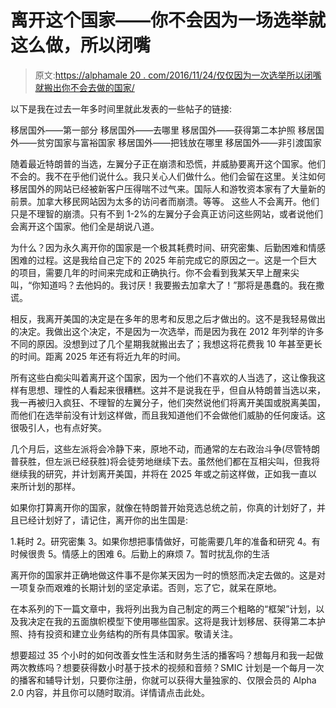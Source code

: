 # 离开这个国家——你不会因为一场选举就这么做，所以闭嘴

> 原文:[https://alphamale 20 . com/2016/11/24/仅仅因为一次选举所以闭嘴就搬出你不会去做的国家/](https://alphamale20.com/2016/11/24/moving-out-of-the-country-youre-not-going-to-do-it-just-because-of-an-election-so-shut-up/)

以下是我在过去一年多时间里就此发表的一些帖子的链接:

移居国外——第一部分
移居国外——去哪里
移居国外——获得第二本护照
移居国外——贫穷国家与富裕国家
移居国外——把钱放在哪里
移居国外——非引渡国家

随着最近特朗普的当选，左翼分子正在崩溃和恐慌，并威胁要离开这个国家。他们不会的。我不在乎他们说什么。我只关心人们做什么。他们会留在这里。关注如何移居国外的网站已经被新客户压得喘不过气来。国际人和游牧资本家有了大量新的前景。加拿大移民网站因为太多的访问者而崩溃。等等。
这些人不会离开。他们只是不理智的崩溃。只有不到 1-2%的左翼分子会真正访问这些网站，或者说他们会离开这个国家。他们全是胡说八道。

为什么？因为永久离开你的国家是一个极其耗费时间、研究密集、后勤困难和情感困难的过程。这是我给自己定下的 2025 年前完成它的原因之一。这是一个巨大的项目，需要几年的时间来完成和正确执行。你不会看到我某天早上醒来尖叫，“你知道吗？去他妈的。我讨厌！我要搬去加拿大了！”那将是愚蠢的。我在撒谎。

相反，我离开美国的决定是在多年的思考和反思之后才做出的。这不是我轻易做出的决定。我做出这个决定，不是因为一次选举，而是因为我在 2012 年列举的许多不同的原因。没想到过了几个星期我就搬出去了；我想这将花费我 10 年甚至更长的时间。距离 2025 年还有将近九年的时间。

所有这些白痴尖叫着离开这个国家，因为一个他们不喜欢的人当选了，这让像我这样有思想、理性的人看起来很糟糕。这并不是说我在乎，但自从特朗普当选以来，我一再被归入疯狂、不理智的左翼分子，他们突然说他们将离开美国或脱离美国，而他们在选举前没有计划这样做，而且我知道他们不会做他们威胁的任何废话。这很吸引人，也有点好笑。

几个月后，这些左派将会冷静下来，原地不动，而通常的左右政治斗争(尽管特朗普获胜，但左派已经获胜)将会徒劳地继续下去。虽然他们都在互相尖叫，但我将继续我的研究，并计划离开美国，并将在 2025 年或之前这样做，正如我一直以来所计划的那样。

如果你打算离开你的国家，就像在特朗普开始竞选总统之前，你真的计划好了，并且已经计划好了，请记住，离开你的出生国是:

1.耗时
2。研究密集
3。如果你想把事情做好，可能需要几年的准备和研究
4。有时候很贵
5。情感上的困难
6。后勤上的麻烦
7。暂时扰乱你的生活

离开你的国家并正确地做这件事不是你某天因为一时的愤怒而决定去做的。这是对一项复杂而艰难的长期计划的坚定承诺。否则，忘了它，就呆在原地。

在本系列的下一篇文章中，我将列出我为自己制定的两三个粗略的“框架”计划，以及我决定在我的五面旗帜模型下使用哪些国家。这将是我计划移居、获得第二本护照、持有投资和建立业务结构的所有具体国家。敬请关注。

想要超过 35 个小时的如何改善女性生活和财务生活的播客吗？想每月和我一起做两次教练吗？想要获得数小时基于技术的视频和音频？SMIC 计划是一个每月一次的播客和辅导计划，只要你注册，你就可以获得大量独家的、仅限会员的 Alpha 2.0 内容，并且你可以随时取消。详情请点击此处。